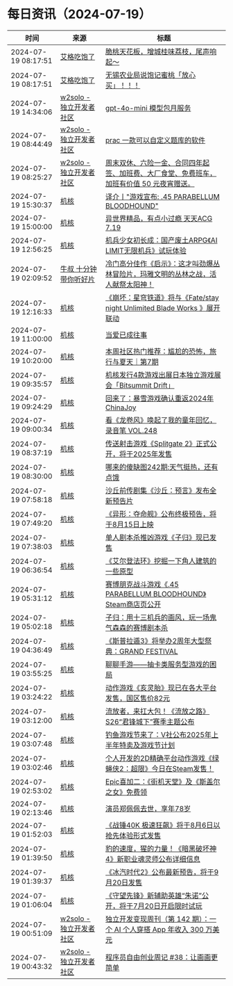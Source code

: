 ﻿# 每日资讯（2024-07-19）

|时间|来源|标题|
|---|---|---|
|2024-07-19 08:17:51|[艾格吃饱了](https://feedpress.me/wx-aigechibaole)|[脆桃天花板，增城桂味荔枝，尾声响起～](http://mp.weixin.qq.com/s?__biz=MjM5NTYxODQyMA%3D%3D&mid=2653456354&idx=2&sn=61feb2897c3225fc5196d4856d62e662)|
|2024-07-19 08:17:51|[艾格吃饱了](https://feedpress.me/wx-aigechibaole)|[无锡农业局说饱记蜜桃「放心买」！！！](http://mp.weixin.qq.com/s?__biz=MjM5NTYxODQyMA%3D%3D&mid=2653456354&idx=1&sn=58141c9e03e229d09890cc0131b28818)|
|2024-07-19 14:34:06|[w2solo - 独立开发者社区](https://w2solo.com/topics/feed)|[gpt-4o-mini 模型包月服务](https://w2solo.com/topics/4784)|
|2024-07-19 08:44:49|[w2solo - 独立开发者社区](https://w2solo.com/topics/feed)|[prac 一款可以自定义题库的软件](https://w2solo.com/topics/4783)|
|2024-07-19 08:25:27|[w2solo - 独立开发者社区](https://w2solo.com/topics/feed)|[周末双休、六险一金、合同四年起签、加班费、大厂食堂、免费班车，加班有价值 50 元夜宵赠送。](https://w2solo.com/topics/4782)|
|2024-07-19 15:30:37|[机核](https://www.gcores.com/rss)|[译介丨"游戏宣布: .45 PARABELLUM BLOODHOUND"](https://www.gcores.com/articles/185304)|
|2024-07-19 15:00:00|[机核](https://www.gcores.com/rss)|[异世界精品，有点小过瘾 天天ACG 7.19](https://www.gcores.com/radios/184851)|
|2024-07-19 12:56:25|[机核](https://www.gcores.com/rss)|[机兵少女初长成：国产废土ARPG《AI LIMIT无限机兵》试玩体验](https://www.gcores.com/articles/185300)|
|2024-07-19 02:09:52|[牛叔 十分钟带你听好片](https://getpodcast.xyz/data/ximalaya/11534451.xml)|[冷门高分佳作《启示》：这才叫劲爆丛林冒险片，玛雅文明的丛林之战，活人献祭太阳神！](https://www.ximalaya.com/sound/742317585)|
|2024-07-19 12:16:33|[机核](https://www.gcores.com/rss)|[《崩坏：星穹铁道》将与《Fate/stay night Unlimited Blade Works 》展开联动](https://www.gcores.com/articles/185299)|
|2024-07-19 11:00:00|[机核](https://www.gcores.com/rss)|[当爱已成往事](https://www.gcores.com/videos/185255)|
|2024-07-19 10:20:00|[机核](https://www.gcores.com/rss)|[本周社区热门推荐：尴尬的恐怖，旅行与夏天｜第7期](https://www.gcores.com/articles/185238)|
|2024-07-19 09:35:57|[机核](https://www.gcores.com/rss)|[机核发行4款游戏出展日本独立游戏展会「Bitsummit Drift」](https://www.gcores.com/articles/185168)|
|2024-07-19 09:24:29|[机核](https://www.gcores.com/rss)|[回来了：暴雪游戏确认重返2024年ChinaJoy](https://www.gcores.com/articles/185294)|
|2024-07-19 09:00:34|[机核](https://www.gcores.com/rss)|[看《龙卷风》唤起了我的童年回忆，录音笔 VOL.248](https://www.gcores.com/radios/185282)|
|2024-07-19 08:37:19|[机核](https://www.gcores.com/rss)|[传送射击游戏《Splitgate 2》正式公开，将于2025年发售](https://www.gcores.com/articles/185278)|
|2024-07-19 08:30:00|[机核](https://www.gcores.com/rss)|[哪来的傻缺图242期:天气挺热，还有点饿](https://www.gcores.com/articles/182909)|
|2024-07-19 07:58:18|[机核](https://www.gcores.com/rss)|[沙丘前传剧集《沙丘：预言》发布全新预告片](https://www.gcores.com/articles/185252)|
|2024-07-19 07:49:20|[机核](https://www.gcores.com/rss)|[《异形：夺命舰》公布终极预告，将于8月15日上映](https://www.gcores.com/articles/185244)|
|2024-07-19 07:38:03|[机核](https://www.gcores.com/rss)|[单人剧本杀推凶游戏《子归》现已发售](https://www.gcores.com/articles/185237)|
|2024-07-19 06:36:54|[机核](https://www.gcores.com/rss)|[《艾尔登法环》挖掘一下角人建筑的一些原型](https://www.gcores.com/articles/184765)|
|2024-07-19 05:31:12|[机核](https://www.gcores.com/rss)|[赛博朋克战斗游戏《.45 PARABELLUM BLOODHOUND》Steam商店页公开](https://www.gcores.com/articles/185223)|
|2024-07-19 05:02:18|[机核](https://www.gcores.com/rss)|[子归：用十三机兵的画风，玩一场鬼气森森的赛博剧本杀](https://www.gcores.com/articles/185222)|
|2024-07-19 04:36:49|[机核](https://www.gcores.com/rss)|[《斯普拉遁3》将举办2周年大型祭典：GRAND FESTIVAL](https://www.gcores.com/articles/185220)|
|2024-07-19 03:55:25|[机核](https://www.gcores.com/rss)|[聊聊手游——抽卡类服务型游戏的困局](https://www.gcores.com/articles/184985)|
|2024-07-19 03:24:22|[机核](https://www.gcores.com/rss)|[动作游戏《亥灵胎》现已在各大平台发售，国区售价82元](https://www.gcores.com/articles/185215)|
|2024-07-19 03:12:00|[机核](https://www.gcores.com/rss)|[流放者，来扛大包！《流放之路》S26“君锋城下”赛季主题公布](https://www.gcores.com/articles/185210)|
|2024-07-19 03:07:48|[机核](https://www.gcores.com/rss)|[钓鱼游戏节来了：V社公布2025年上半年特卖及游戏节计划](https://www.gcores.com/articles/185214)|
|2024-07-19 03:02:46|[机核](https://www.gcores.com/rss)|[个人开发的2D精确平台动作游戏《绿蝇侠2：超限》今日在Steam发售！](https://www.gcores.com/articles/185209)|
|2024-07-19 02:53:02|[机核](https://www.gcores.com/rss)|[Epic喜加二：《街机天堂》及《斯盖尔之女》免费领](https://www.gcores.com/articles/185213)|
|2024-07-19 02:13:46|[机核](https://www.gcores.com/rss)|[演员郑佩佩去世，享年78岁](https://www.gcores.com/articles/185212)|
|2024-07-19 01:52:03|[机核](https://www.gcores.com/rss)|[《战锤40K 极速狂飙》将于8月6日以抢先体验形式发售](https://www.gcores.com/articles/185211)|
|2024-07-19 01:39:50|[机核](https://www.gcores.com/rss)|[豹的速度，猩的力量！《暗黑破坏神4》新职业魂灵师公布详细信息](https://www.gcores.com/articles/185205)|
|2024-07-19 01:39:37|[机核](https://www.gcores.com/rss)|[《冰汽时代2》公布最新预告，将于9月20日发售](https://www.gcores.com/articles/185208)|
|2024-07-19 01:06:04|[机核](https://www.gcores.com/rss)|[《守望先锋》新辅助英雄“朱诺”公开，将于7月20日开启限时试玩](https://www.gcores.com/articles/185206)|
|2024-07-19 00:51:09|[w2solo - 独立开发者社区](https://w2solo.com/topics/feed)|[独立开发变现周刊（第 142 期）：一个 AI 个人穿搭 App 年收入 300 万美元](https://w2solo.com/topics/4781)|
|2024-07-19 00:43:32|[w2solo - 独立开发者社区](https://w2solo.com/topics/feed)|[程序员自由创业周记 #38：让画画更简单](https://w2solo.com/topics/4780)|
